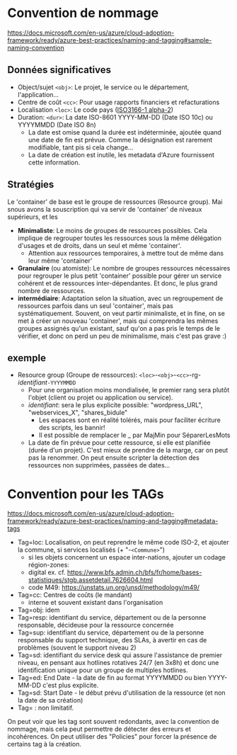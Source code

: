 # Convention de nommage
https://docs.microsoft.com/en-us/azure/cloud-adoption-framework/ready/azure-best-practices/naming-and-tagging#sample-naming-convention
## Données significatives
* Object/sujet `<obj>`: Le projet, le service ou le département, l'application...
* Centre de coût `<cc>`: Pour usage rapports financiers et refacturations
* Localisation `<loc>`: Le code pays ([ISO3166-1 alpha-2](https://fr.wikipedia.org/wiki/ISO_3166-1#Table_de_codage))
* Duration: `<dur>`: La date ISO-8601 YYYY-MM-DD (Date ISO 10c) ou YYYYMMDD (Date ISO 8n)
  * La date est omise quand la durée est indéterminée, ajoutée quand une date de fin est prévue. Comme la désignation est rarement modifiable, tant pis si cela change...
  * La date de création est inutile, les metadata d'Azure fournissent cette information.

## Stratégies
Le 'container' de base est le groupe de ressources (Resource group). Mai snous avons la souscription qui va servir de 'container' de niveaux supérieurs, et les 
* **Minimaliste**: Le moins de groupes de ressources possibles. Cela implique de regrouper toutes les ressources sous la même délégation d'usages et de droits, dans un seul et même 'container'.
  * Attention aux ressources temporaires, à mettre tout de même dans leur même 'container' 
* **Granulaire** (ou atomiste): Le nombre de groupes ressources nécessaires pour regrouper le plus petit 'container' possible pour gérer un service cohérent et de ressources inter-dépendantes. Et donc, le plus grand nombre de ressources.
* **intermédiaire**: Adaptation selon la situation, avec un regroupement de ressources parfois dans un seul 'container', mais pas systématiquement. Souvent, on veut partir minimaliste, et in fine, on se met à créer un nouveau 'container', mais qui comprendra les mêmes groupes assignés qu'un existant, sauf qu'on a pas pris le temps de le vérifier, et donc on perd un peu de minimalisme, mais c'est pas grave :)

## exemple
* Resource group (Groupe de ressources): `<loc>`-`<obj>`-`<cc>`-rg-_identifiant_`-YYYYMMDD`
  * Pour une organisation moins mondialisée, le premier rang sera plutôt l'objet (client ou projet ou application ou service).
  * _identifiant_: sera le plus explicite possible: "wordpress_URL", "webservices_X", "shares_bidule"
    * Les espaces sont en réalité tolérés, mais pour faciliter écriture des scripts, les bannir!
    * Il est possible de remplacer le _ par MajMin pour SéparerLesMots
  * La date de fin prévue pour cette ressource, si elle est planifiée (durée d'un projet). C'est mieux de prendre de la marge, car on peut pas la renommer. On peut ensuite scripter la détection des ressources non supprimées, passées de dates...


# Convention pour les TAGs
https://docs.microsoft.com/en-us/azure/cloud-adoption-framework/ready/azure-best-practices/naming-and-tagging#metadata-tags
* Tag=loc: Localisation, on peut reprendre le même code ISO-2, et ajouter la commune, si services localisés (+ "-`<Commune>`")
  * si les objets concernent un espace inter-nations, ajouter un codage région-zones: 
  * digital ex. cf. https://www.bfs.admin.ch/bfs/fr/home/bases-statistiques/stgb.assetdetail.7626604.html
  * code M49: https://unstats.un.org/unsd/methodology/m49/
* Tag=cc: Centres de coûts (le mandant)
  * interne et souvent existant dans l'organisation
* Tag=obj: idem
* Tag=resp: identifiant du service, département ou de la personne responsable, décideuse pour la ressource concernée
* Tag=sup: identifiant du service, département ou de la personne responsable du support technique, des SLAs, à avertir en cas de problèmes (souvent le support niveau 2)
* Tag=sd: identifiant du service desk qui assure l'assistance de premier niveau, en pensant aux hotlines rotatives 24/7 (en 3x8h) et donc une identification unique pour un groupe de multiples hotlines.
* Tag=ed: End Date - la date de fin au format YYYYMMDD ou bien YYYY-MM-DD c'est plus explicite.
* Tag=sd: Start Date - le début prévu d'utilisation de la ressource (et non la date de sa création)
* Tag= : non limitatif.

On peut voir que les tag sont souvent redondants, avec la convention de nommage, mais cela peut permettre de détecter des erreurs et incohérences. On peut utiliser des "Policies" pour forcer la présence de certains tag à la création.
